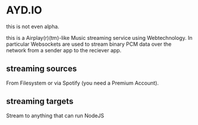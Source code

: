 # AYD.IO
this is not even alpha.

this is a Airplay(r)(tm)-like Music streaming service using Webtechnology. In particular Websockets are used to stream binary PCM data over the network from a sender app to the reciever app.

## streaming sources
From Filesystem or via Spotify (you need a Premium Account).

## streaming targets
Stream to anything that can run NodeJS

